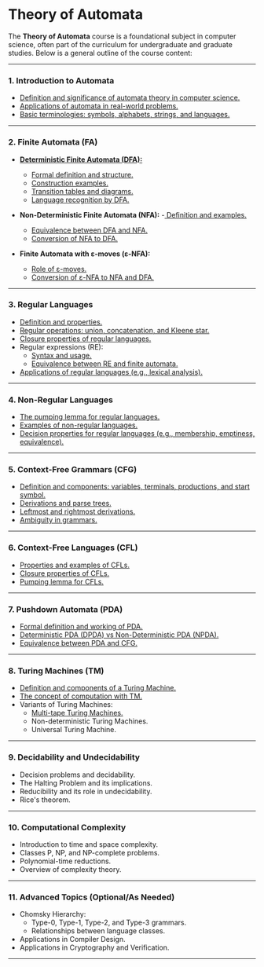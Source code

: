 # Theory of Automata

The **Theory of Automata** course is a foundational subject in computer science, often part of the curriculum for undergraduate and graduate studies. Below is a general outline of the course content:

---

### **1. Introduction to Automata**
- [Definition and significance of automata theory in computer science.](https://github.com/aw-junaid/Computer-Science/blob/main/Theory%20of%20Automata/theory%20of%20automata/course/Definition%20and%20significance%20of%20automata%20theory%20in%20computer%20science.md)
- [Applications of automata in real-world problems.](https://github.com/aw-junaid/Computer-Science/blob/main/Theory%20of%20Automata/theory%20of%20automata/course/Applications%20of%20automata%20in%20real-world%20problems.md)
- [Basic terminologies: symbols, alphabets, strings, and languages.](https://github.com/aw-junaid/Computer-Science/blob/main/Theory%20of%20Automata/theory%20of%20automata/course/Basic%20terminologies%3A%20symbols%2C%20alphabets%2C%20strings%2C%20and%20languages.md)

---

### **2. Finite Automata (FA)**
- [**Deterministic Finite Automata (DFA):**](https://github.com/aw-junaid/Computer-Science/blob/main/Theory%20of%20Automata/theory%20of%20automata/course/Deterministic%20Finite%20Automata%20(DFA).md)
  - [Formal definition and structure.](https://github.com/aw-junaid/Computer-Science/blob/main/Theory%20of%20Automata/theory%20of%20automata/course/Formal%20definition%20and%20structure.md)
  - [Construction examples.](https://github.com/aw-junaid/Computer-Science/blob/main/Theory%20of%20Automata/theory%20of%20automata/course/Construction%20examples.md)
  - [Transition tables and diagrams.](https://github.com/aw-junaid/Computer-Science/blob/main/Theory%20of%20Automata/theory%20of%20automata/course/Transition%20tables%20and%20diagrams.md)
  - [Language recognition by DFA.](https://github.com/aw-junaid/Computer-Science/blob/main/Theory%20of%20Automata/theory%20of%20automata/course/Language%20recognition%20by%20DFA.md)

- **Non-Deterministic Finite Automata (NFA):**
  -[ Definition and examples.](https://github.com/aw-junaid/Computer-Science/blob/main/Theory%20of%20Automata/theory%20of%20automata/course/Definition%20and%20examples.md)
  - [Equivalence between DFA and NFA.](https://github.com/aw-junaid/Computer-Science/blob/main/Theory%20of%20Automata/theory%20of%20automata/course/Equivalence%20between%20DFA%20and%20NFA.md)
  - [Conversion of NFA to DFA.](https://github.com/aw-junaid/Computer-Science/blob/main/Theory%20of%20Automata/theory%20of%20automata/course/Conversion%20of%20NFA%20to%20DFA.md)

- **Finite Automata with ε-moves (ε-NFA):**
  - [Role of ε-moves.](https://github.com/aw-junaid/Computer-Science/blob/main/Theory%20of%20Automata/theory%20of%20automata/course/Role%20of%20%CE%B5-moves.md)
  - [Conversion of ε-NFA to NFA and DFA.](https://github.com/aw-junaid/Computer-Science/blob/main/Theory%20of%20Automata/theory%20of%20automata/course/Conversion%20of%20%CE%B5-NFA%20to%20NFA%20and%20DFA.md)

---

### **3. Regular Languages**
- [Definition and properties.](https://github.com/aw-junaid/Computer-Science/blob/main/Theory%20of%20Automata/theory%20of%20automata/course/Definition%20and%20properties.md)
- [Regular operations: union, concatenation, and Kleene star.](https://github.com/aw-junaid/Computer-Science/blob/main/Theory%20of%20Automata/theory%20of%20automata/course/Regular%20operations%3A%20union%2C%20concatenation%2C%20and%20Kleene%20star.md)
- [Closure properties of regular languages.](https://github.com/aw-junaid/Computer-Science/blob/main/Theory%20of%20Automata/theory%20of%20automata/course/Closure%20properties%20of%20regular%20languages.md)
- Regular expressions (RE):
  - [Syntax and usage.](https://github.com/aw-junaid/Computer-Science/blob/main/Theory%20of%20Automata/theory%20of%20automata/course/Syntax%20and%20usage.md)
  - [Equivalence between RE and finite automata.](https://github.com/aw-junaid/Computer-Science/blob/main/Theory%20of%20Automata/theory%20of%20automata/course/Equivalence%20between%20RE%20and%20finite%20automata.md)
- [Applications of regular languages (e.g., lexical analysis).](https://github.com/aw-junaid/Computer-Science/blob/main/Theory%20of%20Automata/theory%20of%20automata/course/Applications%20of%20regular%20languages%20(e.g.%2C%20lexical%20analysis).md)

---

### **4. Non-Regular Languages**
- [The pumping lemma for regular languages.](https://github.com/aw-junaid/Computer-Science/blob/main/Theory%20of%20Automata/theory%20of%20automata/course/pumping%20lemma.md)
- [Examples of non-regular languages.](https://github.com/aw-junaid/Computer-Science/blob/main/Theory%20of%20Automata/theory%20of%20automata/course/Examples%20of%20non-regular%20languages.md)
- [Decision properties for regular languages (e.g., membership, emptiness, equivalence).](https://github.com/aw-junaid/Computer-Science/blob/main/Theory%20of%20Automata/theory%20of%20automata/course/Decision%20properties%20for%20regular%20languages%20(e.g.%2C%20membership%2C%20emptiness%2C%20equivalence).md)

---

### **5. Context-Free Grammars (CFG)**
- [Definition and components: variables, terminals, productions, and start symbol.](https://github.com/aw-junaid/Computer-Science/blob/main/Theory%20of%20Automata/theory%20of%20automata/course/Definition%20and%20components%3A%20variables%2C%20terminals%2C%20productions%2C%20and%20start%20symbol.md)
- [Derivations and parse trees.](https://github.com/aw-junaid/Computer-Science/blob/main/Theory%20of%20Automata/theory%20of%20automata/course/Derivations%20and%20parse%20trees.md)
- [Leftmost and rightmost derivations.](https://github.com/aw-junaid/Computer-Science/blob/main/Theory%20of%20Automata/theory%20of%20automata/course/Leftmost%20and%20rightmost%20derivations.md)
- [Ambiguity in grammars.](https://github.com/aw-junaid/Computer-Science/blob/main/Theory%20of%20Automata/theory%20of%20automata/course/Ambiguity%20in%20grammars.md)

---

### **6. Context-Free Languages (CFL)**
- [Properties and examples of CFLs.](https://github.com/aw-junaid/Computer-Science/blob/main/Theory%20of%20Automata/theory%20of%20automata/course/Properties%20and%20examples%20of%20CFLs.md)
- [Closure properties of CFLs.](https://github.com/aw-junaid/Computer-Science/blob/main/Theory%20of%20Automata/theory%20of%20automata/course/Closure%20properties%20of%20CFLs.md)
- [Pumping lemma for CFLs.](https://github.com/aw-junaid/Computer-Science/blob/main/Theory%20of%20Automata/theory%20of%20automata/course/Pumping%20lemma%20for%20CFLs.md)

---

### **7. Pushdown Automata (PDA)**
- [Formal definition and working of PDA.](https://github.com/aw-junaid/Computer-Science/blob/main/Theory%20of%20Automata/theory%20of%20automata/course/Formal%20definition%20and%20working%20of%20PDA.md)
- [Deterministic PDA (DPDA) vs Non-Deterministic PDA (NPDA).](https://github.com/aw-junaid/Computer-Science/blob/main/Theory%20of%20Automata/theory%20of%20automata/course/Deterministic%20PDA%20(DPDA)%20vs%20Non-Deterministic%20PDA%20(NPDA).md)
- [Equivalence between PDA and CFG.](https://github.com/aw-junaid/Computer-Science/blob/main/Theory%20of%20Automata/theory%20of%20automata/course/Equivalence%20between%20PDA%20and%20CFG.md)

---

### **8. Turing Machines (TM)**
- [Definition and components of a Turing Machine.](https://github.com/aw-junaid/Computer-Science/blob/main/Theory%20of%20Automata/theory%20of%20automata/course/Definition%20and%20components%20of%20a%20Turing%20Machine.md)
- [The concept of computation with TM.](https://github.com/aw-junaid/Computer-Science/blob/main/Theory%20of%20Automata/theory%20of%20automata/course/The%20concept%20of%20computation%20with%20TM.md)
- Variants of Turing Machines:
  - [Multi-tape Turing Machines.](https://github.com/aw-junaid/Computer-Science/blob/main/Theory%20of%20Automata/theory%20of%20automata/course/Multi-tape%20Turing%20Machines.md)
  - Non-deterministic Turing Machines.
  - Universal Turing Machine.

---

### **9. Decidability and Undecidability**
- Decision problems and decidability.
- The Halting Problem and its implications.
- Reducibility and its role in undecidability.
- Rice's theorem.

---

### **10. Computational Complexity**
- Introduction to time and space complexity.
- Classes P, NP, and NP-complete problems.
- Polynomial-time reductions.
- Overview of complexity theory.

---

### **11. Advanced Topics (Optional/As Needed)**
- Chomsky Hierarchy:
  - Type-0, Type-1, Type-2, and Type-3 grammars.
  - Relationships between language classes.
- Applications in Compiler Design.
- Applications in Cryptography and Verification.

---
